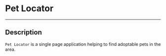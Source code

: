 # Pet Locator

- - - -

## Description

`Pet Locator` is a single page application helping to find adoptable pets in the area.
